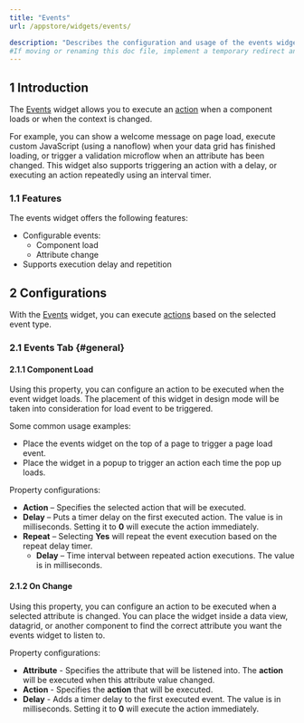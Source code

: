 ```yaml
---
title: "Events"
url: /appstore/widgets/events/

description: "Describes the configuration and usage of the events widget, which is available in the Mendix Marketplace."
#If moving or renaming this doc file, implement a temporary redirect and let the respective team know they should update the URL in the product. See Mapping to Products for more details.
---
```


## 1 Introduction

The [Events](https://marketplace.mendix.com/link/component/224259) widget allows you to execute an [action](/apidocs-mxsdk/apidocs/pluggable-widgets-property-types/#action) when a component loads or when the context is changed.

For example, you can show a welcome message on page load, execute custom JavaScript (using a nanoflow) when your data grid has finished loading, or trigger a validation microflow when an attribute has been changed. This widget also supports triggering an action with a delay, or executing an action repeatedly using an interval timer.

### 1.1 Features

The events widget offers the following features:

* Configurable events:
    * Component load
    * Attribute change
* Supports execution delay and repetition

## 2 Configurations

With  the [Events](https://marketplace.mendix.com/link/component/224259) widget, you can execute [actions](/apidocs-mxsdk/apidocs/pluggable-widgets-property-types/#action) based on the selected event type.

### 2.1 Events Tab {#general}

#### 2.1.1 Component Load

Using this property, you can configure an action to be executed when the event widget loads. The placement of this widget in design mode will be taken into consideration for load event to be triggered. 

Some common usage examples:

* Place the events widget on the top of a page to trigger a page load event. 
* Place the widget in a popup to trigger an action each time the pop up loads.

Property configurations:

* **Action** – Specifies the selected action that will be executed.
* **Delay** – Puts a timer delay on the first executed action. The value is in milliseconds. Setting it to **0** will execute the action immediately.
* **Repeat** – Selecting **Yes** will repeat the event execution based on the repeat delay timer.
    * **Delay** – Time interval between repeated action executions. The value is in milliseconds.

#### 2.1.2 On Change

Using this property, you can configure an action to be executed when a selected attribute is changed. You can place the widget inside a data view, datagrid, or another component to find the correct attribute you want the events widget to listen to.

Property configurations:

* **Attribute** - Specifies the attribute that will be listened into. The **action** will be executed when this attribute value changed.
* **Action** - Specifies the **action** that will be executed.
* **Delay** - Adds a timer delay to the first executed event. The value is in milliseconds. Setting it to **0** will execute the action immediately.
